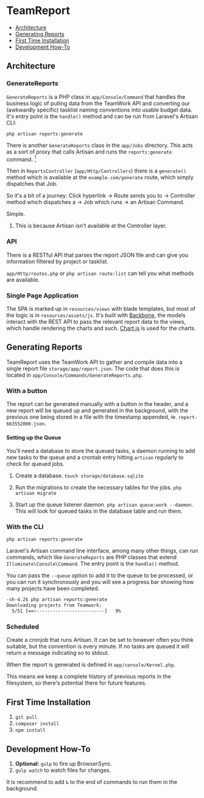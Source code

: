 # TeamReport

- [Architecture](#architecture)
- [Generating Reports](#generating-reports)
- [First Time Installation](#first-time-installation)
- [Development How-To](#development)

<a name="architecture"></a>
## Architecture

### GenerateReports

`GenerateReports` is a PHP class in `app/Console/Command` that handles the business logic of pulling data from the TeamWork API and converting our (awkwardly specific) tasklist naming conventions into usable budget data. It's entry point is the `handle()` method and can be run from Laravel's Artisan CLI:

`php artisan reports:generate`

There is another `GenerateReports` class in the `app/Jobs` directory. This acts as a sort of proxy that calls Artisan and runs the `reports:generate` command. [<sup>1</sup>](#footnote-1)

Then in `ReportsController` (`app/Http/Controllers`) there is a `generate()` method which is available at the `example.com/generate` route, which simply dispatches that Job.

So it's a bit of a journey: Click hyperlink -> Route sends you to -> Controller method which dispatches a -> Job which runs -> an Artisan Command.

Simple.

<a name="footnote-1"></a>
1. This is because Artisan isn't available at the Controller layer.

### API

There is a RESTful API that parses the report JSON file and can give you information filtered by project or tasklist.

`app/Http/routes.php` or `php artisan route:list` can tell you what methods are available.

### Single Page Application

The SPA is marked up in `resources/views` with blade templates, but most of the logic is in `resources/assets/js`. It's built with [Backbone](http://backbonejs.org/), the models interact with the REST API to pass the relevant report data to the views, which handle rendering the charts and such. [Chart.js](http://www.chartjs.org/) is used for the charts.

<a name="generating-reports"></a>
## Generating Reports

TeamReport uses the TeamWork API to gather and compile data into a single report file `storage/app/report.json`. The code that does this is located in `app/Console/Commands/GenerateReports.php`.

### With a button

The report can be generated manually with a button in the header, and a new report will be queued up and generated in the background, with the previous one being stored in a file with the timestamp appended, ie. `report-663552000.json`.

#### Setting up the Queue

You'll need a database to store the queued tasks, a daemon running to add new tasks to the queue and a crontab entry hitting `artisan` regularly to check for queued jobs.

1. Create a database.
    `touch storage/database.sqlite`

1. Run the migrations to create the necessary tables for the jobs.
    `php artisan migrate`

1. Start up the queue listener daemon.
    `php artisan queue:work --daemon`.
    This will look for queued tasks in the database table and run them.

### With the CLI

`php artisan reports:generate`

Laravel's Artisan command line interface, among many other things, can run commands, which like `GenerateReports` are PHP classes that extend `Illuminate\Console\Command`. The entry point is the `handle()` method.

You can pass the `--queue` option to add it to the queue to be processed, or you can run it synchronously and you will see a progress bar showing how many projects have been completed.

```bash
-sh-4.2$ php artisan reports:generate
Downloading projects from Teamwork:
  5/51 [==>-------------------------]   9%
```

### Scheduled

Create a cronjob that runs Artisan. It can be set to however often you think suitable, but the convention is every minute. If no tasks are queued it will return a message indicating so to stdout.

When the report is generated is defined in `app/console/Kernel.php`.

This means we keep a complete history of previous reports in the filesystem, so there's potential there for future features.

<a name="first-time-installation"></a>
## First Time Installation

1. `git pull`
1. `composer install`
1. `npm install`

<a name="development"></a>
## Development How-To

1. **Optional:** `gulp` to fire up BrowserSync.
1. `gulp watch` to watch files for changes.

It is recommend to add `&` to the end of commands to run them in the background.